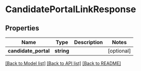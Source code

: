 # CandidatePortalLinkResponse

## Properties
Name | Type | Description | Notes
------------ | ------------- | ------------- | -------------
**candidate_portal** | **string** |  | [optional] 

[[Back to Model list]](../README.md#documentation-for-models) [[Back to API list]](../README.md#documentation-for-api-endpoints) [[Back to README]](../README.md)


